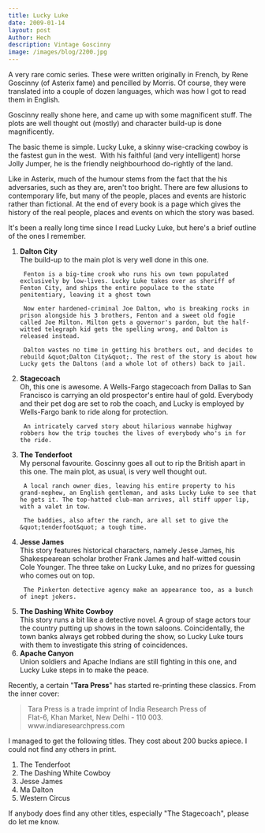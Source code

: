 ```yaml
---
title: Lucky Luke
date: 2009-01-14
layout: post
Author: Hech
description: Vintage Goscinny
image: /images/blog/2200.jpg
---
```


A very rare comic series. These were written originally in French, by Rene Goscinny (of Asterix fame) and pencilled by Morris. Of course, they were translated into a couple of dozen languages, which was how I got to read them in English.

 Goscinny really shone here, and came up with some magnificent stuff. The plots are well thought out (mostly) and character build-up is done magnificently.

 The basic theme is simple. Lucky Luke, a skinny wise-cracking cowboy is the fastest gun in the west.&nbsp; With his faithful (and very intelligent) horse Jolly Jumper, he is the friendly neighbourhood do-rightly of the land.

 Like in Asterix, much of the humour stems from the fact that the his adversaries, such as they are, aren't too bright. There are few allusions to contemporary life, but many of the people, places and events are historic rather than fictional. At the end of every book is a page which gives the history of the real people, places and events on which the story was based.

 It's been a really long time since I read Lucky Luke, but here's a brief outline of the ones I remember.

 <ol>     <li><strong>Dalton City</strong><br />     The build-up to the main plot is very well done in this one.

     Fenton is a big-time crook who runs his own town populated exclusively by low-lives. Lucky Luke takes over as sheriff of Fenton City, and ships the entire populace to the state penitentiary, leaving it a ghost town

     Now enter hardened-criminal Joe Dalton, who is breaking rocks in prison alongside his 3 brothers, Fenton and a sweet old fogie called Joe Milton. Milton gets a governor's pardon, but the half-witted telegraph kid gets the spelling wrong, and Dalton is released instead.

     Dalton wastes no time in getting his brothers out, and decides to rebuild &quot;Dalton City&quot;. The rest of the story is about how Lucky gets the Daltons (and a whole lot of others) back to jail.

</li>     <li><strong>Stagecoach</strong><br />     Oh, this one is awesome. A Wells-Fargo stagecoach from Dallas to San  Francisco is carrying an old prospector's entire haul of gold. Everybody and their pet dog are set to rob the coach, and Lucky is employed by Wells-Fargo bank to ride along for protection.

     An intricately carved story about hilarious wannabe highway robbers how the trip touches the lives of everybody who's in for the ride.

</li>     <li><strong>The Tenderfoot</strong><br />     My personal favourite. Goscinny goes all out to rip the British apart in this one. The main plot, as usual, is very well thought out.

     A local ranch owner dies, leaving his entire property to his grand-nephew, an English gentleman, and asks Lucky Luke to see that he gets it. The top-hatted club-man arrives, all stiff upper lip, with a valet in tow.

     The baddies, also after the ranch, are all set to give the &quot;tenderfoot&quot; a tough time.

</li>     <li><strong>Jesse James</strong><br />     This story features historical characters, namely Jesse James, his Shakespearean scholar brother Frank James and half-witted cousin Cole  Younger. The three take on Lucky Luke, and no prizes for guessing who  comes out on top.

     The Pinkerton detective agency make an appearance too, as a bunch of inept jokers.

</li>     <li><strong>The Dashing White Cowboy</strong><br />     This story runs a bit like a detective novel. A group of stage actors tour the country putting up shows in the town saloons. Coincidentally, the town banks always get robbed during the show, so Lucky Luke tours with them to investigate this string of coincidences.

</li>     <li><strong>Apache Canyon</strong><br />     Union soldiers and Apache Indians are still fighting in this one, and Lucky Luke steps in to make the peace.

</li> </ol> Recently, a certain &quot;<strong>Tara Press</strong>&quot; has started re-printing these classics. From the inner cover:

 <blockquote>Tara Press is a trade imprint of India Research Press of<br /> Flat-6, Khan Market, New Delhi - 110 003.<br /> www.indiaresearchpress.com<br /> </blockquote> I managed to get the following titles. They cost about 200 bucks apiece. I could not find any others in print.

 <ol>     <li>The Tenderfoot</li>     <li>The Dashing White Cowboy</li>     <li>Jesse James</li>     <li>Ma Dalton</li>     <li>Western Circus</li> </ol> If anybody does find any other titles, especially &quot;The Stagecoach&quot;, please do let me know.




